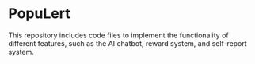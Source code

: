 # PopuLert

This repository includes code files to implement the functionality of different features, such as the AI chatbot, reward system, and self-report system.  

